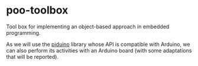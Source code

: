 # poo-toolbox

Tool box for implementing an object-based approach in embedded programming.

As we will use the [piduino](https://github.com/epsilonrt/piduino) library whose 
API is compatible with Arduino, we can also perform its activities with an 
Arduino board (with some adaptations that will be reported).
